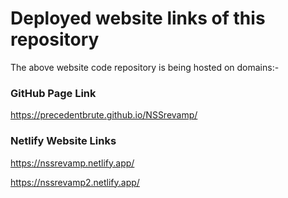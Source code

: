 # Deployed website links of this repository

The above website code repository is being hosted on domains:-

### GitHub Page Link

https://precedentbrute.github.io/NSSrevamp/

### Netlify Website Links

https://nssrevamp.netlify.app/

https://nssrevamp2.netlify.app/
